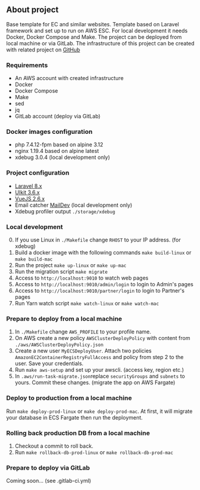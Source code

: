 ## About project

Base template for EC and similar websites. Template based on Laravel framework and set up to run on AWS ESC. For local development it needs Docker, Docker Compose and Make.
The project can be deployed from local machine or via GitLab. The infrastructure of this project can be created with related project on [GitHub](https://github.com/notfoundsam/laravel-ecs-terraform)

### Requirements

- An AWS account with created infrastructure
- Docker
- Docker Compose
- Make
- sed
- jq
- GitLab account (deploy via GitLab)

### Docker images configuration

- php 7.4.12-fpm based on alpine 3.12
- nginx 1.19.4 based on alpine latest
- xdebug 3.0.4 (local development only)

### Project configuration

- [Laravel 8.x](https://laravel.com/)
- [UIkit 3.6.x](https://getuikit.com/)
- [VueJS 2.6.x](https://vuejs.org/)
- Email catcher [MailDev](http://maildev.github.io/maildev/) (local development only)
- Xdebug profiler output `./storage/xdebug`

### Local development

0. If you use Linux in `./Makefile` change `RHOST` to your IP address. (for xdebug)
1. Build a docker image with the following commands `make build-linux` or `make build-mac`
2. Run the project `make up-linux` or `make up-mac`
3. Run the migration script `make migrate`
4. Access to `http://localhost:9010` to watch web pages
5. Access to `http://localhost:9010/admin/login` to login to Admin's pages
6. Access to `http://localhost:9010/partner/login` to login to Partner's pages
7. Run Yarn watch script `make watch-linux` or `make watch-mac`

### Prepare to deploy from a local machine
1. In `./Makefile` change `AWS_PROFILE` to your profile name.
2. On AWS create a new policy `AWSClusterDeployPolicy` with content from `./aws/AWSClusterDeployPolicy.json`
3. Create a new user `MyECSDeployUser`. Attach two policies `AmazonEC2ContainerRegistryFullAccess` and policy from step 2 to the user. Save your credentials.
4. Run `make aws-setup` and set up your awscli. (access key, region etc.)
5. In `.aws/run-task-migrate.json`replace `securityGroups` and `subnets` to yours. Commit these changes. (migrate the app on AWS Fargate)

### Deploy to production from a local machine
Run `make deploy-prod-linux` or `make deploy-prod-mac`. At first, it will migrate your database in ECS Fargate then run the deployment.

### Rolling back production DB from a local machine
1. Checkout a commit to roll back.
2. Run `make rollback-db-prod-linux` or `make rollback-db-prod-mac`

### Prepare to deploy via GitLab
Coming soon... (see .gitlab-ci.yml)
